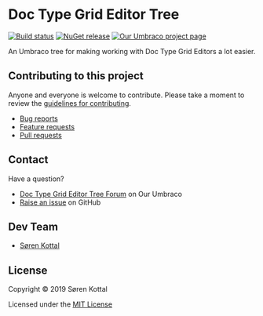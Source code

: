 # Doc Type Grid Editor Tree

[![Build status](https://img.shields.io/appveyor/ci/skttl/umbraco-doc-type-grid-editor-tree.svg)](https://ci.appveyor.com/project/skttl/umbraco-doc-type-grid-editor-tree)
[![NuGet release](https://img.shields.io/nuget/v/Our.Umbraco.DocTypeGridEditor.Tree.svg)](https://www.nuget.org/packages/Our.Umbraco.DocTypeGridEditor.Tree)
[![Our Umbraco project page](https://img.shields.io/badge/our-umbraco-orange.svg)](https://our.umbraco.org/projects/backoffice-extensions/doc-type-grid-editor-tree)


An Umbraco tree for making working with Doc Type Grid Editors a lot easier.


## Contributing to this project

Anyone and everyone is welcome to contribute. Please take a moment to review the [guidelines for contributing](CONTRIBUTING.md).

* [Bug reports](CONTRIBUTING.md#bugs)
* [Feature requests](CONTRIBUTING.md#features)
* [Pull requests](CONTRIBUTING.md#pull-requests)


## Contact

Have a question?

* [Doc Type Grid Editor Tree Forum](https://our.umbraco.org/projects/backoffice-extensions/doc-type-grid-editor-tree/doc-type-grid-editor-tree-feedback/) on Our Umbraco
* [Raise an issue](https://github.com/skttl/umbraco-doc-type-grid-editor-tree/issues) on GitHub


## Dev Team

* [Søren Kottal](https://github.com/skttl)


## License

Copyright &copy; 2019 Søren Kottal

Licensed under the [MIT License](LICENSE.md)
